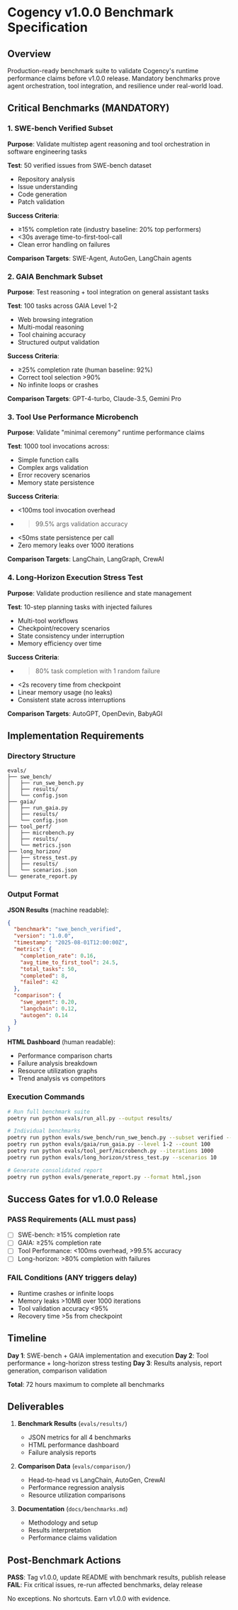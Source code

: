# Cogency v1.0.0 Benchmark Specification

## Overview

Production-ready benchmark suite to validate Cogency's runtime performance claims before v1.0.0 release. Mandatory benchmarks prove agent orchestration, tool integration, and resilience under real-world load.

## Critical Benchmarks (MANDATORY)

### 1. SWE-bench Verified Subset

**Purpose**: Validate multistep agent reasoning and tool orchestration in software engineering tasks

**Test**: 50 verified issues from SWE-bench dataset
- Repository analysis
- Issue understanding  
- Code generation
- Patch validation

**Success Criteria**: 
- ≥15% completion rate (industry baseline: 20% top performers)
- <30s average time-to-first-tool-call
- Clean error handling on failures

**Comparison Targets**: SWE-Agent, AutoGen, LangChain agents

### 2. GAIA Benchmark Subset

**Purpose**: Test reasoning + tool integration on general assistant tasks

**Test**: 100 tasks across GAIA Level 1-2
- Web browsing integration
- Multi-modal reasoning
- Tool chaining accuracy
- Structured output validation

**Success Criteria**:
- ≥25% completion rate (human baseline: 92%)
- Correct tool selection >90%
- No infinite loops or crashes

**Comparison Targets**: GPT-4-turbo, Claude-3.5, Gemini Pro

### 3. Tool Use Performance Microbench

**Purpose**: Validate "minimal ceremony" runtime performance claims

**Test**: 1000 tool invocations across:
- Simple function calls
- Complex args validation
- Error recovery scenarios
- Memory state persistence

**Success Criteria**:
- <100ms tool invocation overhead
- >99.5% args validation accuracy
- <50ms state persistence per call
- Zero memory leaks over 1000 iterations

**Comparison Targets**: LangChain, LangGraph, CrewAI

### 4. Long-Horizon Execution Stress Test

**Purpose**: Validate production resilience and state management

**Test**: 10-step planning tasks with injected failures
- Multi-tool workflows
- Checkpoint/recovery scenarios  
- State consistency under interruption
- Memory efficiency over time

**Success Criteria**:
- >80% task completion with 1 random failure
- <2s recovery time from checkpoint
- Linear memory usage (no leaks)
- Consistent state across interruptions

**Comparison Targets**: AutoGPT, OpenDevin, BabyAGI

## Implementation Requirements

### Directory Structure
```
evals/
├── swe_bench/
│   ├── run_swe_bench.py
│   ├── results/
│   └── config.json
├── gaia/
│   ├── run_gaia.py
│   ├── results/
│   └── config.json
├── tool_perf/
│   ├── microbench.py
│   ├── results/
│   └── metrics.json
├── long_horizon/
│   ├── stress_test.py
│   ├── results/
│   └── scenarios.json
└── generate_report.py
```

### Output Format

**JSON Results** (machine readable):
```json
{
  "benchmark": "swe_bench_verified",
  "version": "1.0.0",
  "timestamp": "2025-08-01T12:00:00Z",
  "metrics": {
    "completion_rate": 0.16,
    "avg_time_to_first_tool": 24.5,
    "total_tasks": 50,
    "completed": 8,
    "failed": 42
  },
  "comparison": {
    "swe_agent": 0.20,
    "langchain": 0.12,
    "autogen": 0.14
  }
}
```

**HTML Dashboard** (human readable):
- Performance comparison charts
- Failure analysis breakdown
- Resource utilization graphs
- Trend analysis vs competitors

### Execution Commands

```bash
# Run full benchmark suite
poetry run python evals/run_all.py --output results/

# Individual benchmarks  
poetry run python evals/swe_bench/run_swe_bench.py --subset verified --count 50
poetry run python evals/gaia/run_gaia.py --level 1-2 --count 100
poetry run python evals/tool_perf/microbench.py --iterations 1000
poetry run python evals/long_horizon/stress_test.py --scenarios 10

# Generate consolidated report
poetry run python evals/generate_report.py --format html,json
```

## Success Gates for v1.0.0 Release

### PASS Requirements (ALL must pass)
- [ ] SWE-bench: ≥15% completion rate
- [ ] GAIA: ≥25% completion rate  
- [ ] Tool Performance: <100ms overhead, >99.5% accuracy
- [ ] Long-horizon: >80% completion with failures

### FAIL Conditions (ANY triggers delay)
- Runtime crashes or infinite loops
- Memory leaks >10MB over 1000 iterations
- Tool validation accuracy <95%
- Recovery time >5s from checkpoint

## Timeline

**Day 1**: SWE-bench + GAIA implementation and execution
**Day 2**: Tool performance + long-horizon stress testing
**Day 3**: Results analysis, report generation, comparison validation

**Total**: 72 hours maximum to complete all benchmarks

## Deliverables

1. **Benchmark Results** (`evals/results/`)
   - JSON metrics for all 4 benchmarks
   - HTML performance dashboard
   - Failure analysis reports

2. **Comparison Data** (`evals/comparison/`)
   - Head-to-head vs LangChain, AutoGen, CrewAI
   - Performance regression analysis
   - Resource utilization comparisons

3. **Documentation** (`docs/benchmarks.md`)
   - Methodology and setup
   - Results interpretation
   - Performance claims validation

## Post-Benchmark Actions

**PASS**: Tag v1.0.0, update README with benchmark results, publish release
**FAIL**: Fix critical issues, re-run affected benchmarks, delay release

No exceptions. No shortcuts. Earn v1.0.0 with evidence.